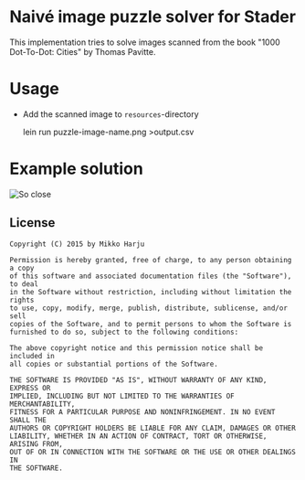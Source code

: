 # Naivé image puzzle solver for Stader

This implementation tries to solve images scanned from the book "1000 Dot-To-Dot: Cities" by Thomas Pavitte.

# Usage

* Add the scanned image to `resources`-directory

    lein run puzzle-image-name.png >output.csv

# Example solution

![So close](http://play.taiste.fi/random/stader.png)

## License

    Copyright (C) 2015 by Mikko Harju

    Permission is hereby granted, free of charge, to any person obtaining a copy
    of this software and associated documentation files (the "Software"), to deal
    in the Software without restriction, including without limitation the rights
    to use, copy, modify, merge, publish, distribute, sublicense, and/or sell
    copies of the Software, and to permit persons to whom the Software is
    furnished to do so, subject to the following conditions:

    The above copyright notice and this permission notice shall be included in
    all copies or substantial portions of the Software.

    THE SOFTWARE IS PROVIDED "AS IS", WITHOUT WARRANTY OF ANY KIND, EXPRESS OR
    IMPLIED, INCLUDING BUT NOT LIMITED TO THE WARRANTIES OF MERCHANTABILITY,
    FITNESS FOR A PARTICULAR PURPOSE AND NONINFRINGEMENT. IN NO EVENT SHALL THE
    AUTHORS OR COPYRIGHT HOLDERS BE LIABLE FOR ANY CLAIM, DAMAGES OR OTHER
    LIABILITY, WHETHER IN AN ACTION OF CONTRACT, TORT OR OTHERWISE, ARISING FROM,
    OUT OF OR IN CONNECTION WITH THE SOFTWARE OR THE USE OR OTHER DEALINGS IN
    THE SOFTWARE.
